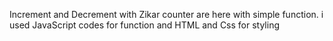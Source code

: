 Increment and Decrement with Zikar counter are here with simple function. 
i used JavaScript codes for function and HTML and Css for styling 
